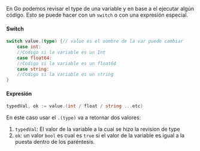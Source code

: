 En Go podemos revisar el type de una variable y en base a el ejecutar algún código. Esto se puede hacer con un `switch` o con una expresión especial.

#### Switch

```go
switch value.(type) {// value es el nombre de la var puede cambiar
	case int:
	//Codigo si la variable es un Int
	case float64:
	//Codigo si la variable es un float64
	case string:
	//Codigo si la variable es un string
}
```

#### Expresión 

```go
typedVal, ok := value.(int / float / string ...etc)
```

En este caso usar el `.(type)` va a retornar dos valores:
1. `typedVal`: El valor de la variable a la cual se hizo la revision de type
2. `ok`:  un valor `bool` es cual es `true` si el valor de la variable es igual a la puesta dentro de los paréntesis.